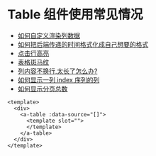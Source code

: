 <h1 id="top">Table 组件使用常见情况</h1>

- [如何自定义渲染列数据](#custom-render-row)
- [如何把后端传递的时间格式化成自己想要的格式](#date-format)
- [点击行高亮](#row-clicked-highlight)
- [表格斑马纹](#table-stripe)
- [列内容不换行,太长了怎么办?](#table-cell-tooltip)
- [如何显示一列 index 序列的列](#table-row-index)
- [如何显示分页总数](#table-total-page)

```vue
<template>
  <div>
    <a-table :data-source="[]">
      <template slot="">
      </template>
    </a-table>
  </div>
</template>
```